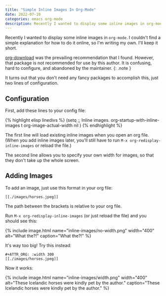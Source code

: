 ```yaml
---
title: "Simple Inline Images In Org-Mode"
date: 2022-07-10
categories: emacs org-mode
description: Recently I wanted to display some inline images in org-mode. I couldn't find a simple explanation for how to do it online, so I'm writing my own.
---
```


Recently I wanted to display some inline images in `org-mode`. I couldn't find a simple explanation for how to do it online, so I'm writing my own. I'll keep it short.

[org-download](https://github.com/abo-abo/org-download) was the prevailing recommendation that I found. However, that package is not recommended for use by this author. It is confusing, hard to configure, and abandoned by the maintainer.
{: .note }

It turns out that you don't need any fancy packages to accomplish this, just two lines of configuration.

## Configuration

First, add these lines to your config file:

{% highlight elisp linedivs %}
(setq
 ;; Inline images.
 org-startup-with-inline-images t
 org-image-actual-width nil
 )
{% endhighlight %}

The first line will load existing inline images when you open an org file. (When you add inline images later, you'll still have to run `M-x org-redisplay-inline-images` or reload the file.)

The second line allows you to specify your own width for images, so that they don't take up the whole screen.

## Adding Images

To add an image, just use this format in your org file:

```
[[./images/horses.jpeg]]
```

The path between the brackets is relative to your org file.

Run `M-x org-redisplay-inline-images` (or just reload the file) and you should see this:

{% include image.html name="inline-images/no-width.png" width="400" alt="What the?!" caption="What the?!" %}

It's way too big! Try this instead:

```
#+ATTR_ORG: :width 300
[[./images/horses.jpeg]]
```

Now it works:

{% include image.html name="inline-images/width.png" width="400" alt="These Icelandic horses were kindly pet by the author." caption="These Icelandic horses were kindly pet by the author." %}
